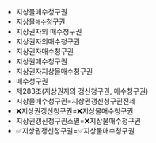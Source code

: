 - 지상물매수청구권
- 지상물`매수`청구권
- 지상권자의 매수청구권
- 지상권자의매수청구권
- 지상권자매수청구권
- 지상권매수청구권
- 지상권자지상물매수청구권
- 매수청구권
- 제283조(지상권자의 갱신청구권, 매수청구권)
- 지상물매수청구권=지상권갱신청구권전제
- ❌지상권갱신청구권=❌지상물매수청구권
- 지상권갱신청구권소멸=❌지상물매수청구권
- ✅지상권갱신청구권=✅지상물매수청구권